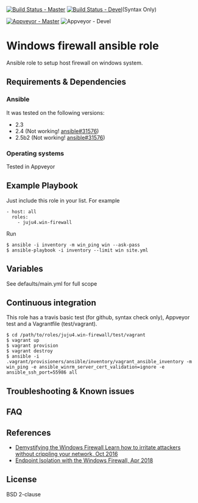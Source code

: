 [![Build Status - Master](https://travis-ci.org/juju4/ansible-win-firewall.svg?branch=master)](https://travis-ci.org/juju4/ansible-win-firewall)
[![Build Status - Devel](https://travis-ci.org/juju4/ansible-win-firewall.svg?branch=devel)](https://travis-ci.org/juju4/ansible-win-firewall/branches)(Syntax Only)

[![Appveyor - Master](https://ci.appveyor.com/api/projects/status/ie1enn168innvjon?svg=true)](https://ci.appveyor.com/project/juju4/ansible-win-firewall)
![Appveyor - Devel](https://ci.appveyor.com/api/projects/status/ie1enn168innvjon/branch/devel?svg=true)

# Windows firewall ansible role

Ansible role to setup host firewall on windows system.

## Requirements & Dependencies

### Ansible
It was tested on the following versions:
 * 2.3
 * 2.4 (Not working! [ansible#31576](https://github.com/ansible/ansible/issues/31576))
 * 2.5b2 (Not working! [ansible#31576](https://github.com/ansible/ansible/issues/31576))

### Operating systems

Tested in Appveyor

## Example Playbook

Just include this role in your list.
For example

```
- host: all
  roles:
    - juju4.win-firewall
```

Run
```
$ ansible -i inventory -m win_ping win --ask-pass
$ ansible-playbook -i inventory --limit win site.yml
```

## Variables

See defaults/main.yml for full scope

## Continuous integration

This role has a travis basic test (for github, syntax check only), Appveyor test and a Vagrantfile (test/vagrant).

```
$ cd /path/to/roles/juju4.win-firewall/test/vagrant
$ vagrant up
$ vagrant provision
$ vagrant destroy
$ ansible -i .vagrant/provisioners/ansible/inventory/vagrant_ansible_inventory -m win_ping -e ansible_winrm_server_cert_validation=ignore -e ansible_ssh_port=55986 all
```

## Troubleshooting & Known issues

## FAQ

## References

* [Demystifying the Windows Firewall  Learn how to irritate attackers without crippling your network, Oct 2016](https://channel9.msdn.com/Events/Ignite/New-Zealand-2016/M377)
* [Endpoint Isolation with the Windows Firewall, Apr 2018](https://medium.com/@cryps1s/endpoint-isolation-with-the-windows-firewall-462a795f4cfb)

## License

BSD 2-clause


